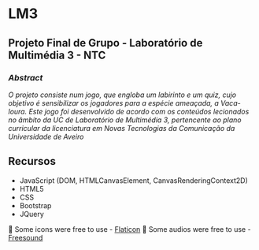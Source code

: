 # LM3

## **Projeto Final de Grupo - Laboratório de Multimédia 3 - NTC**

### *Abstract*

*O projeto consiste num jogo, que engloba um labirinto e um quiz, cujo objetivo é sensibilizar os jogadores para a espécie ameaçada, a Vaca-loura. 
Este jogo foi desenvolvido de acordo com os conteúdos lecionados no âmbito da UC de Laboratório de Multimédia 3, pertencente ao plano curricular da licenciatura em Novas Tecnologias da Comunicação da Universidade de Aveiro*

## Recursos
* JavaScript (DOM, HTMLCanvasElement, CanvasRenderingContext2D)
* HTML5 
* CSS
* Bootstrap
* JQuery

:round_pushpin: Some icons were free to use - [Flaticon](flaticon.com)
:round_pushpin: Some audios were free to use - [Freesound](freesound.org)
